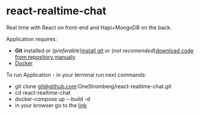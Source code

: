 # react-realtime-chat
Real time with React on front-end and Hapi+MongoDB on the back.

Application requires:
- <b>Git</b> installed or (<i>preferable</i>)[install git](https://git-scm.com/book/en/v2/Getting-Started-Installing-Git) or (<i>not recomended</i>)[download code from repository manualy](https://github.com/OneStromberg/react-realtime-chat/archive/master.zip)
- [Docker](https://www.docker.com/get-docker)

To run Application - in your terminal run next commands:
- git clone git@github.com:OneStromberg/react-realtime-chat.git
- cd react-realtime-chat
- docker-compose up --build -d
- in your browser go to the [link](http://localhost:8020)
